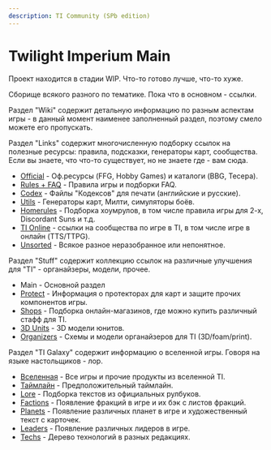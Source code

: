 ```yaml
---
description: TI Community (SPb edition)
---
```


# Twilight Imperium Main

Проект находится в стадии WIP. Что-то готово лучше, что-то хуже.

Сборище всякого разного по тематике.
Пока что в основном - ссылки.

Раздел "Wiki" содержит детальную информацию по разным аспектам игры - в данный момент наименее заполненный раздел, поэтому смело можете его пропускать.

Раздел "Links" содержит многочисленную подборку ссылок на полезные ресурсы: правила, подсказки, генераторы карт, сообщества.  
Если вы знаете, что что-то существует, но не знаете где - вам сюда.
* [Official](https://github.com/shad0wrunner/spb-imperium/blob/master/links/official.md) - Оф.ресурсы (FFG, Hobby Games) и каталоги (BBG, Тесера).
* [Rules + FAQ](https://github.com/shad0wrunner/spb-imperium/blob/master/links/rules.md) - Правила игры и подборки FAQ.
* [Codex](https://github.com/shad0wrunner/spb-imperium/blob/master/links/codexes.md) - Файлы "Кодексов" для печати (английские и русские).
* [Utils](https://github.com/shad0wrunner/spb-imperium/blob/master/links/utils.md) - Генераторы карт, Милти, симуляторы боёв.
* [Homerules](https://github.com/shad0wrunner/spb-imperium/blob/master/links/homerules.md) - Подборка хоумрулов, в том числе правила игры для 2-х, Discordant Suns и т.д.
* [TI Online](https://github.com/shad0wrunner/spb-imperium/blob/master/links/online.md) - ссылки на сообщества по игре в TI, в том числе игре в онлайн (TTS/TTPG).
* [Unsorted](https://github.com/shad0wrunner/spb-imperium/blob/master/links/unsorted.md) - Всякое разное неразобранное или непонятное.

Раздел "Stuff" содержит коллекцию ссылок на различные улучшения для "TI" - органайзеры, модели, прочее.
* Main - Основной раздел
* [Protect](https://github.com/shad0wrunner/spb-imperium/blob/master/stuff/protect.md) - Информация о протекторах для карт и защите прочих компонентов игры.
* [Shops](https://github.com/shad0wrunner/spb-imperium/blob/master/stuff/shops.md) - Подборка онлайн-магазинов, где можно купить различный стафф для TI.
* [3D Units](https://github.com/shad0wrunner/spb-imperium/blob/master/stuff/3dunits.md) - 3D модели юнитов.
* [Organizers](https://github.com/shad0wrunner/spb-imperium/blob/master/stuff/organizers.md) - Схемы и модели органайзеров для TI (3D/foam/print).

Раздел "TI Galaxy" содержит информацию о вселенной игры. Говоря на языке настольщиков - лор.
* [Вселенная](https://github.com/shad0wrunner/spb-imperium/blob/master/galaxy/media.md) - Все игры и прочие продукты из вселенной TI.
* [Таймлайн](https://github.com/shad0wrunner/spb-imperium/blob/master/galaxy/timeline.md) - Предположительный таймлайн.
* [Lore](https://github.com/shad0wrunner/spb-imperium/blob/master/galaxy/lore.md) - Подборка текстов из официальных рулбуков.
* [Factions](https://github.com/shad0wrunner/spb-imperium/blob/master/galaxy/factions.md) - Появление фракций в игре и их бэк с листов фракций.
* [Planets](https://github.com/shad0wrunner/spb-imperium/blob/master/galaxy/planets.md) - Появление различных планет в игре и художественный текст с карточек.
* [Leaders](https://github.com/shad0wrunner/spb-imperium/blob/master/galaxy/leaders.md) - Появление различных лидеров в игре.
* [Techs](https://github.com/shad0wrunner/spb-imperium/blob/master/galaxy/techs.md) - Дерево технологий в разных редакциях.


